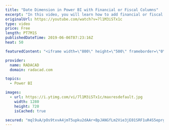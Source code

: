 ```yaml
---
title: "Date Dimension in Power BI with Financial or Fiscal Columns"
excerpt: "In this video, you will learn how to add financial or fiscal columns to the Date dimension or calendar table in Power BI using Power Query. To read the detailed steps, follow this article: https://radacad.com/create-a-date-dimension-in-power-bi-in-4-steps-step-2-fiscal-columns"
originalUrl: https://youtube.com/watch?v=7l1M3iSTx1c
type: video
price: Free
length: PT7M1S
publishedDateTime: 2019-06-06T07:23:16Z
heat: 50

featuredContent: "<iframe width=\"800\" height=\"500\" frameborder=\"0\" src=\"https://www.youtube.com/embed/7l1M3iSTx1c\" allow=\"accelerometer; autoplay; encrypted-media; gyroscope; picture-in-picture\" allowfullscreen></iframe>"

provider:
  name: RADACAD
  domain: radacad.com

topics:
  - Power BI

images:
  - url: https://i.ytimg.com/vi/7l1M3iSTx1c/maxresdefault.jpg
    width: 1280
    height: 720
    isCached: true

secured: "mql9uA/pOs9txvA4jmT5upku2dAAr+BpJANGfLm2Vie3jE01SRF1uR4S5eprgMdONn6kPSM6OUt2DqrUaAHdCghdS2MWa2mA8ma40hlg1gTP5OIaI7AA8Tf/JViBicVONToeEAzj/i1KBuXEk4B+huSNNDhI28dkOgJa2wFvuix7BSNaz2Z6Z3WoQnXiELnFOe/XR9GscSImKiTjsxLfg76QMnFckithnbo54ENJrXa7v9K+Gpomh+R8wmVeM8ZMXvB07G1bfaguisoD/n303iggO2RxgK+S1NG6zX56g9Xz4RslWv4k9OHAPuyPrrWGk7ixIdeUQaoJUbL6JUt0UzyorMqgNclTFsV0nIqP7AlUP7c/yFx7yjpv30CJczaL7FiAouUZfoDDoIE0q8zfFtcdV3huJIpHNnSly+k5qfI=;SuA+2u4Cm6P7Lor49ISbew=="
---
```


